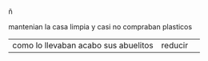 ñ<DOCTYPE html>
<html>

<head>
     <title>tabla de cultura digital </title>
</head>
<body>
<table>
<tr>
<td>como lo llevaban acabo sus abuelitos</td> <td>reducir<td>
                                          <tr>mantenian la casa limpia y casi no compraban plasticos</tr>

